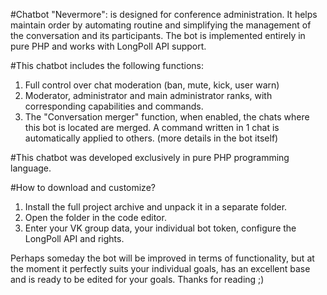#Chatbot "Nevermore":
is designed for conference administration. It helps maintain order by automating routine and simplifying the management of the conversation and its participants. The bot is implemented entirely in pure PHP and works with LongPoll API support.

#This chatbot includes the following functions:

1. Full control over chat moderation (ban, mute, kick, user warn)
2. Moderator, administrator and main administrator ranks, with corresponding capabilities and commands.
3. The "Conversation merger" function, when enabled, the chats where this bot is located are merged. A command written in 1 chat is automatically applied to others. (more details in the bot itself)

#This chatbot was developed exclusively in pure PHP programming language.

#How to download and customize?

1. Install the full project archive and unpack it in a separate folder.
2. Open the folder in the code editor.
3. Enter your VK group data, your individual bot token, configure the LongPoll API and rights.

Perhaps someday the bot will be improved in terms of functionality, but at the moment it perfectly suits your individual goals, has an excellent base and is ready to be edited for your goals.
Thanks for reading ;)
